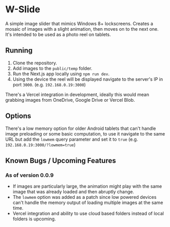 # W-Slide

A simple image slider that mimics Windows 8+ lockscreens. Creates a mosaic of images with a slight animation, then moves on to the next one.
It's intended to be used as a photo reel on tablets.

## Running

1. Clone the repository.
2. Add images to the `public/temp` folder.
3. Run the Next.js app locally using `npm run dev`.
4. Using the device the reel will be displayed navigate to the server's IP in port `3000`. (e.g. `192.168.0.19:3000`)

There's a Vercel integration in development, ideally this would mean grabbing images from OneDrive, Google Drive or Vercel Blob.

## Options

There's a low memory option for older Android tablets that can't handle image preloading or some basic computation, to use it
navigate to the same URL but add the `lowmem` query parameter and set it to `true` (e.g. `192.168.0.19:3000/?lowmem=true`)

## Known Bugs / Upcoming Features

### As of version 0.0.9
* If images are particularly large, the animation might play with the same image that was already loaded and then abruptly change.
* The `lowmem` option was added as a patch since low powered devices can't handle the memory output of loading multiple images at the same time.
* Vercel integration and ability to use cloud based folders instead of local folders is upcoming.